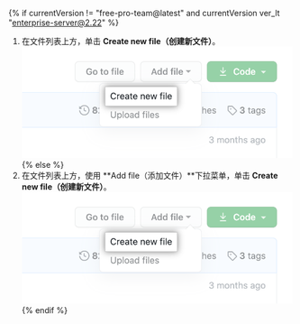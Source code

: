 {% if currentVersion != "free-pro-team@latest" and currentVersion ver_lt "enterprise-server@2.22" %}
1. 在文件列表上方，单击 **Create new file（创建新文件）**。 !["创建新文件"按钮](/assets/images/help/repository/create_new_file.png)
{% else %}
1. 在文件列表上方，使用 **Add file（添加文件）**下拉菜单，单击 **Create new file（创建新文件）**。 !["添加文件"下拉菜单中的"创建新文件"按钮](/assets/images/help/repository/create_new_file.png)
{% endif %}
